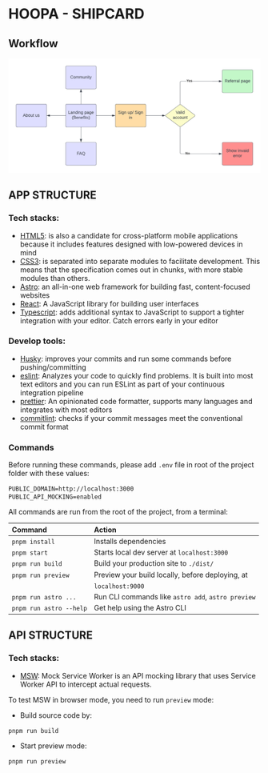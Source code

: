 # HOOPA - SHIPCARD
## Workflow
![Flowchart](./app/Flowcharts.png)

## APP STRUCTURE
### Tech stacks:
- [HTML5](https://en.wikipedia.org/wiki/HTML5):  is also a candidate for cross-platform mobile applications because it includes features designed with low-powered devices in mind
- [CSS3](https://www.techopedia.com/definition/28243/cascading-style-sheets-level-3-css3#:~:text=Cascading%20Style%20Sheets%20Level%203%20(CSS3)%20is%20the%20iteration%20of,easier%20to%20learn%20and%20understand.): is separated into separate modules to facilitate development. This means that the specification comes out in chunks, with more stable modules than others.
- [Astro](https://astro.build/): an all-in-one web framework for building fast, content-focused websites
- [React](https://reactjs.org/): A JavaScript library for building user interfaces
- [Typescript](https://www.typescriptlang.org/): adds additional syntax to JavaScript to support a tighter integration with your editor. Catch errors early in your editor

### Develop tools:
- [Husky](https://www.npmjs.com/package/husky): improves your commits and run some commands before pushing/committing
- [eslint](https://eslint.org/): Analyzes your code to quickly find problems. It is built into most text editors and you can run ESLint as part of your continuous integration pipeline
- [prettier](https://prettier.io/): An opinionated code formatter, supports many languages and integrates with most editors
- [commitlint](https://github.com/conventional-changelog/commitlint): checks if your commit messages meet the conventional commit format

### Commands
Before running these commands, please add `.env` file in root of the project folder with these values:
```
PUBLIC_DOMAIN=http://localhost:3000
PUBLIC_API_MOCKING=enabled
```

All commands are run from the root of the project, from a terminal:

| Command                 | Action                                             |
| :---------------------  | :------------------------------------------------- |
| `pnpm install`          | Installs dependencies                              |
| `pnpm start`            | Starts local dev server at `localhost:3000`        |
| `pnpm run build`        | Build your production site to `./dist/`            |
| `pnpm run preview`      | Preview your build locally, before deploying, at   |
|                         | `localhost:9000`                                   |
| `pnpm run astro ...`    | Run CLI commands like `astro add`, `astro preview` |
| `pnpm run astro --help` | Get help using the Astro CLI                       |

## API STRUCTURE
### Tech stacks:
- [MSW](https://mswjs.io/): Mock Service Worker is an API mocking library that uses Service Worker API to intercept actual requests.

To test MSW in browser mode, you need to run `preview` mode:
- Build source code by:
```
pnpm run build
```

- Start preview mode:
```
pnpm run preview
```